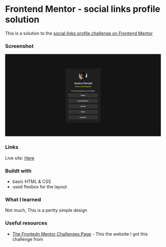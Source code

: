 # Frontend Mentor - social links profile solution

This is a solution to the [social links profile challenge on Frontend Mentor](https://www.frontendmentor.io/challenges/social-links-profile-UG32l9m6dQ) 


### Screenshot

![](./screenshot.png)

### Links
Live site: [Here](frontendmentor-social-link-albrrak773)

### Buildt with
* basic HTML & CSS
* used flexbox for the layout

### What I learned
Not much, This is a pertty simple design
### Useful resources
* [The Frontedn Mentor Challenges Page](https://www.frontendmentor.io/challenges/social-links-profile-UG32l9m6dQ) - This the website I got this challenge from
